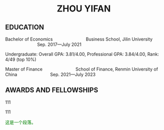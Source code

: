 <h1 align='center'> ZHOU YIFAN </h1>

<h2 align='left'> EDUCATION </h2>


Bachelor of Economics
&nbsp;&nbsp;&nbsp;&nbsp;&nbsp;&nbsp;&nbsp;&nbsp;&nbsp;&nbsp;&nbsp;&nbsp;&nbsp;&nbsp;&nbsp;&nbsp;&nbsp;&nbsp;&nbsp;&nbsp;&nbsp;&nbsp;&nbsp;&nbsp;&nbsp; 
Business School, Jilin University &nbsp;&nbsp;&nbsp;&nbsp;&nbsp;&nbsp;&nbsp;&nbsp;&nbsp;&nbsp;&nbsp;&nbsp;&nbsp;&nbsp;&nbsp;&nbsp;&nbsp;&nbsp;&nbsp;&nbsp;&nbsp;&nbsp;&nbsp;&nbsp;&nbsp;
Sep. 2017—July 2021

Undergraduate: Overall GPA: 3.81/4.00, Professional GPA: 3.84/4.00, Rank: 4/49 (top 10%)

Master of Finance
&nbsp;&nbsp;&nbsp;&nbsp;&nbsp;&nbsp;&nbsp;&nbsp;&nbsp;&nbsp;&nbsp;&nbsp;&nbsp;&nbsp;&nbsp;&nbsp;&nbsp;&nbsp;&nbsp;&nbsp;&nbsp;&nbsp;&nbsp;&nbsp;&nbsp;
School of Finance, Renmin University of China
&nbsp;&nbsp;&nbsp;&nbsp;&nbsp;&nbsp;&nbsp;&nbsp;&nbsp;&nbsp;&nbsp;&nbsp;&nbsp;&nbsp;&nbsp;&nbsp;&nbsp;&nbsp;&nbsp;&nbsp;&nbsp;&nbsp;&nbsp;&nbsp;&nbsp;
Sep. 2021—July 2023

<h2 align='left'> AWARDS AND FELLOWSHIPS </h2>


<p align='left'> 111 </p>

<p style={"float:right"}> 111 </p>

<p style="color:green">这是一个段落。</p>

</html>
